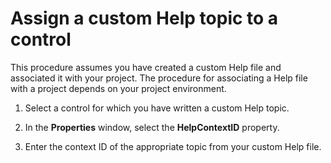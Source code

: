 
# Assign a custom Help topic to a control

This procedure assumes you have created a custom Help file and associated it with your project. The procedure for associating a Help file with a project depends on your project environment.



1. Select a control for which you have written a custom Help topic.
    
2. In the  **Properties** window, select the **HelpContextID** property.
    
3. Enter the context ID of the appropriate topic from your custom Help file.
    

